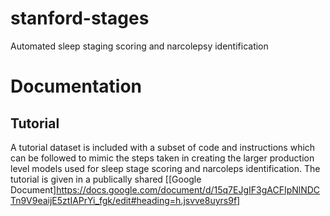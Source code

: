 # stanford-stages
Automated sleep staging scoring and narcolepsy identification

# Documentation

## Tutorial
A tutorial dataset is included with a subset of code and instructions which can be followed to mimic the steps taken in creating the larger production level models used for sleep stage scoring and narcoleps identification.  The tutorial is given in a publically shared [[Google Document]https://docs.google.com/document/d/15q7EJgIF3gACFIpNlNDCTn9V9eaijE5ztIAPrYi_fgk/edit#heading=h.jsvve8uyrs9f]
